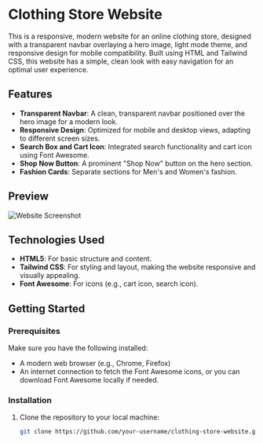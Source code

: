 
 # Clothing Store Website

This is a responsive, modern website for an online clothing store, designed with a transparent navbar overlaying a hero image, light mode theme, and responsive design for mobile compatibility. Built using HTML and Tailwind CSS, this website has a simple, clean look with easy navigation for an optimal user experience.

## Features

- **Transparent Navbar**: A clean, transparent navbar positioned over the hero image for a modern look.
- **Responsive Design**: Optimized for mobile and desktop views, adapting to different screen sizes.
- **Search Box and Cart Icon**: Integrated search functionality and cart icon using Font Awesome.
- **Shop Now Button**: A prominent "Shop Now" button on the hero section.
- **Fashion Cards**: Separate sections for Men's and Women's fashion.

## Preview

![Website Screenshot](https://github.com/user-attachments/assets/7f24ba51-65da-47c5-ac93-1706cb8bcba8)

## Technologies Used

- **HTML5**: For basic structure and content.
- **Tailwind CSS**: For styling and layout, making the website responsive and visually appealing.
- **Font Awesome**: For icons (e.g., cart icon, search icon).

## Getting Started

### Prerequisites

Make sure you have the following installed:
- A modern web browser (e.g., Chrome, Firefox)
- An internet connection to fetch the Font Awesome icons, or you can download Font Awesome locally if needed.

### Installation

1. Clone the repository to your local machine:
   ```bash
   git clone https://github.com/your-username/clothing-store-website.git

